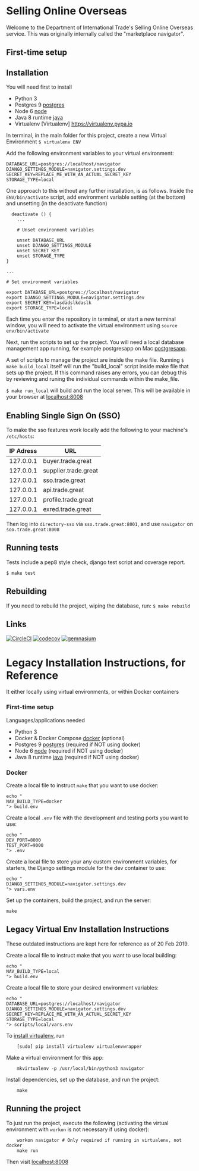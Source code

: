 # Selling Online Overseas

Welcome to the Department of International Trade's Selling Online Overseas service. This was originally internally called the "marketplace navigator".

## First-time setup

## Installation

You will need first to install
- Python 3
- Postgres 9 [postgres](https://www.postgresql.org)
- Node 6 [node](https://nodejs.org/en/)
- Java 8 runtime [java](http://www.oracle.com/technetwork/java/javase/downloads/jre8-downloads-2133155.html)
- Virtualenv [Virtualenv] https://virtualenv.pypa.io

In terminal, in the main folder for this project, create a new Virtual Environment
```$ virtualenv ENV```

Add the following environment variables to your virtual environment:
```
DATABASE_URL=postgres://localhost/navigator
DJANGO_SETTINGS_MODULE=navigator.settings.dev
SECRET_KEY=REPLACE_ME_WITH_AN_ACTUAL_SECRET_KEY
STORAGE_TYPE=local
```

One approach to this without any further installation, is as follows. Inside the `ENV/bin/activate` script, add environment variable setting (at the bottom) and unsetting (in the deactivate function)
```
  deactivate () {
    ...

    # Unset environment variables

    unset DATABASE_URL
    unset DJANGO_SETTINGS_MODULE
    unset SECRET_KEY
    unset STORAGE_TYPE
}

...

# Set environment variables

export DATABASE_URL=postgres://localhost/navigator
export DJANGO_SETTINGS_MODULE=navigator.settings.dev
export SECRET_KEY=lasdadslkdaslk
export STORAGE_TYPE=local
```

Each time you enter the repository in terminal, or start a new terminal window, you will need to activate the virtual environment using
```source env/bin/activate```

Next, run the scripts to set up the project. You will need a local database management app running, for example postgresapp on Mac [postgresapp](https://postgresapp.com/).

A set of scripts to manage the project are inside the make file. Running ```$ make build_local``` itself will run the "build_local" script inside make file that sets up the project. If this command raises any errors, you can debug this by reviewing and runing the individual commands within the make_file.

```$ make run_local``` will build and run the local server. This will be available in your browser at [localhost:8008](http://localhost:8008)

## Enabling Single Sign On (SSO)
To make the sso features work locally add the following to your machine's `/etc/hosts`:

| IP Adress | URL                  |
| --------  | -------------------- |
| 127.0.0.1 | buyer.trade.great    |
| 127.0.0.1 | supplier.trade.great |
| 127.0.0.1 | sso.trade.great      |
| 127.0.0.1 | api.trade.great      |
| 127.0.0.1 | profile.trade.great  |
| 127.0.0.1 | exred.trade.great    |

Then log into `directory-sso` via `sso.trade.great:8001`, and use `navigator` on `soo.trade.great:8008`

## Running tests

Tests include a pep8 style check, django test script and coverage report.

```$ make test```

## Rebuilding

If you need to rebuild the project, wiping the database, run:
```$ make rebuild```


## Links

[![CircleCI](https://circleci.com/gh/uktrade/navigator.svg?style=svg)](https://circleci.com/gh/uktrade/navigator)
[![codecov](https://codecov.io/gh/uktrade/navigator/branch/master/graph/badge.svg)](https://codecov.io/gh/uktrade/navigator)
[![gemnasium](https://gemnasium.com/badges/github.com/uktrade/navigator.svg)](https://gemnasium.com/github.com/uktrade/navigator)



# Legacy Installation Instructions, for Reference

It  either locally using virtual environments, or within Docker containers

### First-time setup

Languages/applications needed
- Python 3
- Docker & Docker Compose [docker](https://www.docker.com) (optional)
- Postgres 9 [postgres](https://www.postgresql.org) (required if NOT using docker)
- Node 6 [node](https://nodejs.org/en/) (required if NOT using docker)
- Java 8 runtime [java](http://www.oracle.com/technetwork/java/javase/downloads/jre8-downloads-2133155.html) (required if NOT using docker)

### Docker

Create a local file to instruct `make` that you want to use docker:
```shell
echo "
NAV_BUILD_TYPE=docker
"> build.env
```

Create a local `.env` file with the development and testing ports you want to use:
```shell
echo "
DEV_PORT=8000
TEST_PORT=9000
"> .env
```

Create a local file to store your any custom environment variables, for starters, the Django settings module for the dev container to use:
```shell
echo "
DJANGO_SETTINGS_MODULE=navigator.settings.dev
"> vars.env
```

Set up the containers, build the project, and run the server:
```shell
make
```


## Legacy Virtual Env Installation Instructions

These outdated instructions are kept here for reference as of 20 Feb 2019.

Create a local file to instruct make that you want to use local building:
```shell
echo "
NAV_BUILD_TYPE=local
"> build.env
```

Create a local file to store your desired environment variables:
```shell
echo "
DATABASE_URL=postgres://localhost/navigator
DJANGO_SETTINGS_MODULE=navigator.settings.dev
SECRET_KEY=REPLACE_ME_WITH_AN_ACTUAL_SECRET_KEY
STORAGE_TYPE=local
"> scripts/local/vars.env
```

To [install virtualenv](https://virtualenv.readthedocs.org/en/latest/installation.html), run
```shell
    [sudo] pip install virtualenv virtualenvwrapper
```

Make a virtual environment for this app:
```shell
    mkvirtualenv -p /usr/local/bin/python3 navigator
```

Install dependencies, set up the database, and run the project:
```shell
    make
```

## Running the project

To just run the project, execute the following (activating the virtual environment with `workon` is not necessary if using docker):
```shell
    workon navigator # Only required if running in virtualenv, not docker
    make run
```

Then visit [localhost:8008](http://localhost:8008)
